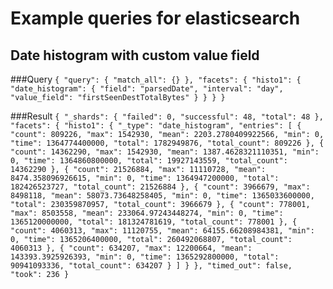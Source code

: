 Example queries for elasticsearch
=================================



Date histogram with custom value field
--------------------------------------

###Query
`{
    "query": {
        "match_all": {}
    },
    "facets": {
        "histo1": {
            "date_histogram": {
                "field": "parsedDate",
                "interval": "day",
                "value_field": "firstSeenDestTotalBytes"
            }
        }
    }
}`

###Result
`{
    "_shards": {
        "failed": 0,
        "successful": 48,
        "total": 48
    },
    "facets": {
        "histo1": {
            "_type": "date_histogram",
            "entries": [
                {
                    "count": 809226,
                    "max": 1542930,
                    "mean": 2203.2780409922566,
                    "min": 0,
                    "time": 1364774400000,
                    "total": 1782949876,
                    "total_count": 809226
                },
                {
                    "count": 14362290,
                    "max": 1542930,
                    "mean": 1387.4628321110351,
                    "min": 0,
                    "time": 1364860800000,
                    "total": 19927143559,
                    "total_count": 14362290
                },
                {
                    "count": 21526884,
                    "max": 11110728,
                    "mean": 8474.358096926615,
                    "min": 0,
                    "time": 1364947200000,
                    "total": 182426523727,
                    "total_count": 21526884
                },
                {
                    "count": 3966679,
                    "max": 8498118,
                    "mean": 58073.73648258405,
                    "min": 0,
                    "time": 1365033600000,
                    "total": 230359870957,
                    "total_count": 3966679
                },
                {
                    "count": 778001,
                    "max": 8503558,
                    "mean": 233064.97243448274,
                    "min": 0,
                    "time": 1365120000000,
                    "total": 181324781619,
                    "total_count": 778001
                },
                {
                    "count": 4060313,
                    "max": 11120755,
                    "mean": 64155.66208984381,
                    "min": 0,
                    "time": 1365206400000,
                    "total": 260492068807,
                    "total_count": 4060313
                },
                {
                    "count": 634207,
                    "max": 12200664,
                    "mean": 143393.3925926393,
                    "min": 0,
                    "time": 1365292800000,
                    "total": 90941093336,
                    "total_count": 634207
                }
            ]
        }
    },
    "timed_out": false,
    "took": 236
}`